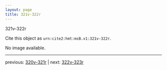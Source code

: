 ```yaml
---
layout: page
title: 321v-322r
---
```


321v-322r

Cite this object as `urn:cite2:hmt:msB.v1:321v-322r`.

No image available. 



---

previous: [320v-321r](../320v-321r/) | next: [322v-323r](../322v-323r/)
